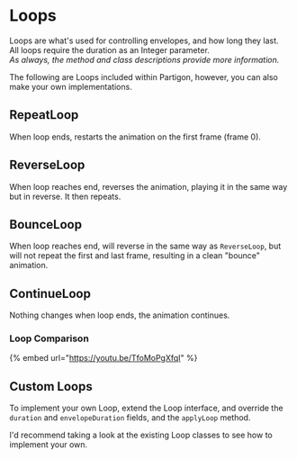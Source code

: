# Loops

Loops are what's used for controlling envelopes, and how long they last.\
All loops require the duration as an Integer parameter.\
_As always, the method and class descriptions provide more information._

The following are Loops included within Partigon, however, you can also make your own implementations.

## RepeatLoop

When loop ends, restarts the animation on the first frame (frame 0).

## ReverseLoop

When loop reaches end, reverses the animation, playing it in the same way but in reverse. It then repeats.

## BounceLoop

When loop reaches end, will reverse in the same way as `ReverseLoop`, but will not repeat the first and last frame, resulting in a clean "bounce" animation.

## ContinueLoop

Nothing changes when loop ends, the animation continues.

### Loop Comparison

{% embed url="https://youtu.be/TfoMoPgXfqI" %}

## Custom Loops

To implement your own Loop, extend the Loop interface, and override the `duration` and `envelopeDuration` fields, and the `applyLoop` method.

I'd recommend taking a look at the existing Loop classes to see how to implement your own.
